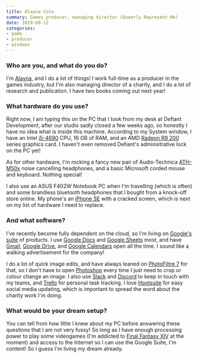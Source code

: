 ```yaml
---
title: Alayna Cole
summary: Games producer, managing director (Queerly Represent Me) 
date: 2019-09-12
categories:
- game
- producer
- windows
---
```


### Who are you, and what do you do?

I'm [Alayna](http://alaynamcole.com/ "Alayna's website."), and I do a lot of things! I work full-time as a producer in the games industry, but I'm also managing director of a charity, and I do a lot of research and publication. I have two books coming out next year!

### What hardware do you use?

Right now, I am typing this on the PC that I took from my desk at Defiant Development, after our studio sadly closed a few weeks ago, so honestly I have no idea what is inside this machine. According to my System window, I have an Intel [i5-4690][core-i5-4690] CPU, 16 GB of RAM, and an AMD [Radeon R9 200][radeon-r9-200] series graphics card. I haven't even removed Defiant's administrative lock on the PC yet!

As for other hardware, I'm rocking a fancy new pair of Audio-Technica [ATH-M50x][] noise cancelling headphones, and a basic Microsoft corded mouse and keyboard. Nothing special!

I also use an ASUS F402W Notebook PC when I'm travelling (which is often) and some brandless bluetooth headphones that I bought from a knock-off store online. My phone's an [iPhone SE][iphone-se] with a cracked screen, which is next on my list of hardware I need to replace.

### And what software?

I've recently become fully dependent on the cloud, so I'm living on [Google's suite][g-suite] of products. I use [Google Docs][google-docs] and [Google Sheets][google-sheets] most, and have [Gmail][], [Google Drive][google-drive], and [Google Calendars][google-calendar] open all the time. I sound like a walking advertisement for the company!

I do a lot of quick image edits, and have always leaned on [PhotoFiltre 7][photofiltre] for that, so I don't have to open [Photoshop][] every time I just need to crop or colour change an image. I also use [Slack][] and [Discord][] to keep in touch with my teams, and [Trello][] for personal task tracking. I love [Hootsuite][] for easy social media updating, which is important to spread the word about the charity work I'm doing.

### What would be your dream setup?

You can tell from how little I knew about my PC before answering these questions that I am not very fussy! So long as I have enough processing power to play some videogames (I'm addicted to [Final Fantasy XIV][final-fantasy-xiv] at the moment) and access to the Internet so I can use the Google Suite, I'm content! So I guess I'm living my dream already.

[ath-m50x]: http://www.audio-technica.com/en-us/ath-m50x "Over-the-ear headphones."
[core-i5-4690]: https://ark.intel.com/content/www/us/en/ark/products/80810/intel-core-i5-4690-processor-6m-cache-up-to-3-90-ghz.html "A computer CPU."
[discord]: https://discord.com/ "A voice and text chat service."
[final-fantasy-xiv]: https://en.wikipedia.org/wiki/Final_Fantasy_XIV "A fantasy MMO."
[g-suite]: https://workspace.google.com/ "A hosted solution for email, calendaring and more."
[gmail]: https://mail.google.com/mail/u/0/ "Web-based email."
[google-calendar]: https://en.wikipedia.org/wiki/Google_Calendar "A web-based calendar client."
[google-docs]: https://en.wikipedia.org/wiki/Google_Docs "A web-based office suite."
[google-drive]: https://accounts.google.com/ServiceLogin?service=wise&passive=1209600&osid=1&continue=https://drive.google.com/&followup=https://drive.google.com/&emr=1 "A cloud storage service."
[google-sheets]: https://www.google.com/sheets/about/ "Online spreadsheet software."
[hootsuite]: https://www.hootsuite.com/ "A social media management service."
[iphone-se]: https://en.wikipedia.org/wiki/IPhone_SE "A 4 inch smartphone."
[photofiltre]: https://www.photofiltre-studio.com/pf7-en.htm "Image retouching software."
[photoshop]: https://www.adobe.com/products/photoshop.html "A bitmap image editor."
[radeon-r9-200]: https://en.wikipedia.org/wiki/AMD_Radeon_Rx_200_series "A graphics card."
[slack]: https://slack.com/intl/ja-jp/ "A collaboration service."
[trello]: https://trello.com/ "A project management service."

